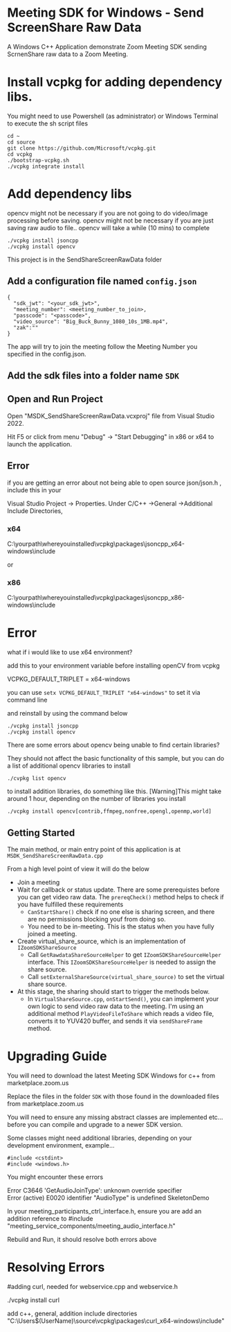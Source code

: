 # Meeting SDK for Windows - Send ScreenShare Raw Data

A Windows C++ Application demonstrate Zoom Meeting SDK sending ScrnenShare raw data to a Zoom Meeting.

# Install vcpkg for adding dependency libs.
You might need to use Powershell (as administrator) or Windows Terminal to execute the sh script files
```
cd ~
cd source
git clone https://github.com/Microsoft/vcpkg.git
cd vcpkg
./bootstrap-vcpkg.sh
./vcpkg integrate install
```

# Add dependency libs
opencv might not be necessary if you are not going to do video/image processing before saving.
opencv might not be necessary if you are just saving raw audio to file..
opencv will take a while (10 mins) to complete

```
./vcpkg install jsoncpp
./vcpkg install opencv 
```


This project is in the SendShareScreenRawData folder

## Add a configuration file named `config.json`

```
{
  "sdk_jwt": "<your_sdk_jwt>",
  "meeting_number": <meeting_number_to_join>,
  "passcode": "<passcode>",
  "video_source": "Big_Buck_Bunny_1080_10s_1MB.mp4",
  "zak":""
}
```

The app will try to join the meeting follow the Meeting Number you specified in the config.json. 

## Add the sdk files into a folder name `SDK`




## Open and Run Project

Open "MSDK_SendShareScreenRawData.vcxproj" file from Visual Studio 2022.

Hit F5 or click from menu "Debug" -> "Start Debugging" in x86 or x64 to launch the application.


## Error

if you are getting an error about not being able to open source json/json.h , include this in your

Visual Studio Project -> Properties. Under C/C++ ->General ->Additional Include Directories,

 ### x64
 C:\yourpath\whereyouinstalled\vcpkg\packages\jsoncpp_x64-windows\include
 
 or

 ### x86
 C:\yourpath\whereyouinstalled\vcpkg\packages\jsoncpp_x86-windows\include

 # Error

  what if i would like to use x64 environment?

  add this to your environment variable before installing openCV from vcpkg

  VCPKG_DEFAULT_TRIPLET = x64-windows

  you can use `setx VCPKG_DEFAULT_TRIPLET "x64-windows"` to set it via command line

  and reinstall by using the command below


  ```
  ./vcpkg install jsoncpp
  ./vcpkg install opencv
  ```

  There are some errors about opencv being unable to find certain libraries?

  They should not affect the basic functionality of this sample, but you can do a list of additional opencv libraries to install
  ```
  ./cvpkg list opencv
  ```

  to install addition libraries, do something like this. [Warning]This might take around 1 hour, depending on the number of libraries you install
  ```
  ./vcpkg install opencv[contrib,ffmpeg,nonfree,opengl,openmp,world]
  ```
## Getting Started

The main method, or main entry point of this application is at `MSDK_SendShareScreenRawData.cpp`

From a high level point of view it will do the below

- Join a meeting
- Wait for callback or status update. There are some prerequistes before you can get video raw data. The `prereqCheck()` method helps to check if you have fulfilled these requirements
  - `CanStartShare()` check if no one else is sharing screen, and there are no permissions blocking youf from doing so.
  - You need to be in-meeting. This is the status when you have fully joined a meeting.
- Create virtual_share_source, which is an implementation of `IZoomSDKShareSource`
	- Call `GetRawdataShareSourceHelper` to get `IZoomSDKShareSourceHelper` interface. This `IZoomSDKShareSourceHelper` is needed to assign the share source.
	- Call `setExternalShareSource(virtual_share_source)` to set the virtual share source.
- At this stage, the sharing should start to trigger the methods below.
  - In `VirtualShareSource.cpp`, `onStartSend()`, you can implement your own logic to send video raw data to the meeting. I'm using an additional method `PlayVideoFileToShare` which reads a video file, converts it to YUV420 buffer, and sends it via `sendShareFrame` method.
  
# Upgrading Guide

You will need to download the latest Meeting SDK Windows for c++ from marketplace.zoom.us

Replace the files in the folder `SDK` with those found in the downloaded files from marketplace.zoom.us

You will need to ensure any missing abstract classes are implemented etc... before you can compile and upgrade to a newer SDK version.

Some classes might need additional libraries, depending on your development environment, example...
```
#include <cstdint>
#include <windows.h>
```

You might encounter these errors

Error	C3646	'GetAudioJoinType': unknown override specifier	
Error (active)	E0020	identifier "AudioType" is undefined	SkeletonDemo

In your meeting_participants_ctrl_interface.h, ensure you are add an addition reference to #include "meeting_service_components/meeting_audio_interface.h"

Rebuild and Run, it should resolve both errors above

# Resolving Errors


#adding curl, needed for webservice.cpp and webservice.h

./vcpkg install curl

add c++, general, addition include directories "C:\Users\$(UserName)\source\vcpkg\packages\curl_x64-windows\include" 